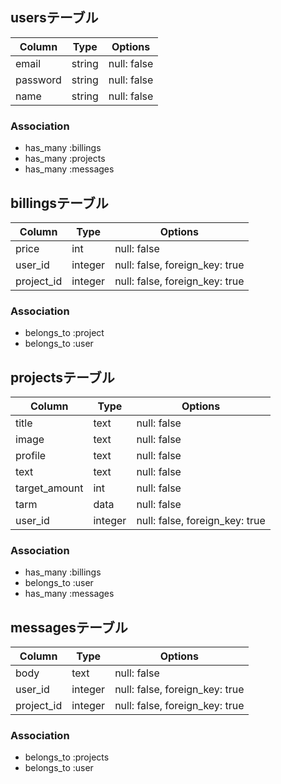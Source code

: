## usersテーブル
|Column|Type|Options|
|------|----|-------|
|email|string|null: false|
|password|string|null: false|
|name|string|null: false|
### Association
- has_many :billings
- has_many :projects
- has_many :messages


## billingsテーブル
|Column|Type|Options|
|------|----|-------|
|price|int|null: false|
|user_id|integer|null: false, foreign_key: true|
|project_id|integer|null: false, foreign_key: true|
### Association
- belongs_to :project
- belongs_to :user


## projectsテーブル
|Column|Type|Options|
|------|----|-------|
|title|text|null: false|
|image|text|null: false|
|profile|text|null: false|
|text|text|null: false|
|target_amount|int|null: false|
|tarm|data|null: false|
|user_id|integer|null: false, foreign_key: true|
### Association
- has_many :billings
- belongs_to :user
- has_many :messages


## messagesテーブル
|Column|Type|Options|
|------|----|-------|
|body|text|null: false|
|user_id|integer|null: false, foreign_key: true|
|project_id|integer|null: false, foreign_key: true|
### Association
- belongs_to :projects
- belongs_to :user
